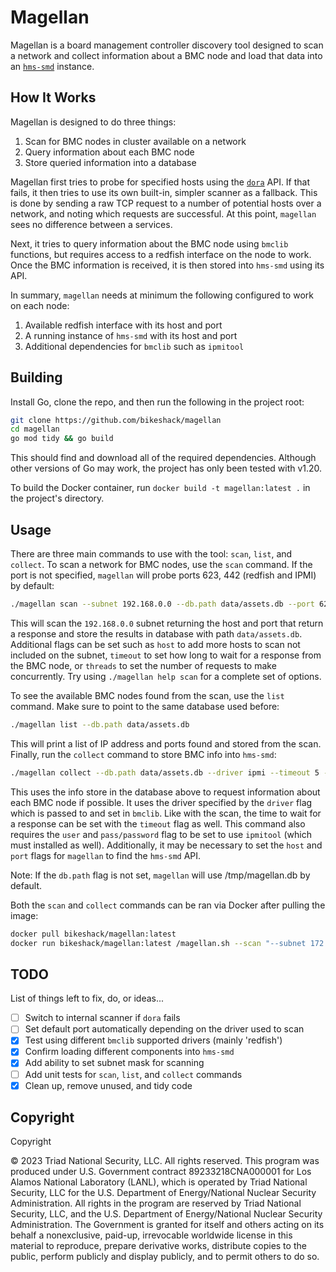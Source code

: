 # Magellan

Magellan is a board management controller discovery tool designed to scan a network
and collect information about a BMC node and load that data into an
[`hms-smd`](https://github.com/bikeshack/smd/tree/master) instance.

## How It Works

Magellan is designed to do three things:

1. Scan for BMC nodes in cluster available on a network
2. Query information about each BMC node
3. Store queried information into a database

Magellan first tries to probe for specified hosts using the [`dora`](https://github.com/bmc-toolbox/dora)
API. If that fails, it then tries to use its own built-in, simpler scanner as a fallback.
This is done by sending a raw TCP request to a number of potential hosts over a
network, and noting which requests are successful. At this point, `magellan` sees
no difference between a services.

Next, it tries to query information about the BMC node using `bmclib` functions,
but requires access to a redfish interface on the node to work. Once the BMC 
information is received, it is then stored into `hms-smd` using its API.

In summary, `magellan` needs at minimum the following configured to work on each node:

1. Available redfish interface with its host and port
2. A running instance of `hms-smd` with its host and port
3. Additional dependencies for `bmclib` such as `ipmitool`

## Building

Install Go, clone the repo, and then run the following in the project root:

```bash
git clone https://github.com/bikeshack/magellan
cd magellan
go mod tidy && go build
```

This should find and download all of the required dependencies. Although other
versions of Go may work, the project has only been tested with v1.20.

To build the Docker container, run `docker build -t magellan:latest .` in the
project's directory.

## Usage

There are three main commands to use with the tool: `scan`, `list`, and `collect`.
To scan a network for BMC nodes, use the `scan` command. If the port is not specified,
`magellan` will probe ports 623, 442 (redfish and IPMI) by default:

```bash
./magellan scan --subnet 192.168.0.0 --db.path data/assets.db --port 623
```

This will scan the `192.168.0.0` subnet returning the host and port that return a response
and store the results in database with path `data/assets.db`. Additional flags can
be set such as `host` to add more hosts to scan not included on the subnet, `timeout` to set how long
to wait for a response from the BMC node, or `threads` to set the number of requests
to make concurrently. Try using `./magellan help scan` for a complete set of options.

To see the available BMC nodes found from the scan, use the `list` command. Make
sure to point to the same database used before:

```bash
./magellan list --db.path data/assets.db
```

This will print a list of IP address and ports found and stored from the scan.
Finally, run the `collect` command to store BMC info into `hms-smd`:

```bash
./magellan collect --db.path data/assets.db --driver ipmi --timeout 5 --user admin --pass password
```

This uses the info store in the database above to request information about each
BMC node if possible. It uses the driver specified by the `driver` flag which is
passed to and set in `bmclib`. Like with the scan, the time to wait for a response
can be set with the `timeout` flag as well. This command also requires the `user`
and `pass/password` flag to be set to use `ipmitool` (which must installed as well).
Additionally, it may be necessary to set the `host` and `port` flags for `magellan`
to find the `hms-smd` API.

Note: If the `db.path` flag is not set, `magellan` will use /tmp/magellan.db by default.

Both the `scan` and `collect` commands can be ran via Docker after pulling the image:

```bash
docker pull bikeshack/magellan:latest
docker run bikeshack/magellan:latest /magellan.sh --scan "--subnet 172.16.0.0 --port 443 --timeout 3" --collect "--user admin --pass password --host http://vm01 --port 27779"
```

## TODO

List of things left to fix, do, or ideas...

* [ ] Switch to internal scanner if `dora` fails
* [ ] Set default port automatically depending on the driver used to scan
* [X] Test using different `bmclib` supported drivers (mainly 'redfish')
* [X] Confirm loading different components into `hms-smd`
* [X] Add ability to set subnet mask for scanning
* [ ] Add unit tests for `scan`, `list`, and `collect` commands
* [X] Clean up, remove unused, and tidy code

## Copyright

Copyright

© 2023 Triad National Security, LLC. All rights reserved. This program was produced under U.S. Government contract 89233218CNA000001 for Los Alamos National Laboratory (LANL), which is operated by Triad National Security, LLC for the U.S. Department of Energy/National Nuclear Security Administration. All rights in the program are reserved by Triad National Security, LLC, and the U.S. Department of Energy/National Nuclear Security Administration. The Government is granted for itself and others acting on its behalf a nonexclusive, paid-up, irrevocable worldwide license in this material to reproduce, prepare derivative works, distribute copies to the public, perform publicly and display publicly, and to permit others to do so.

